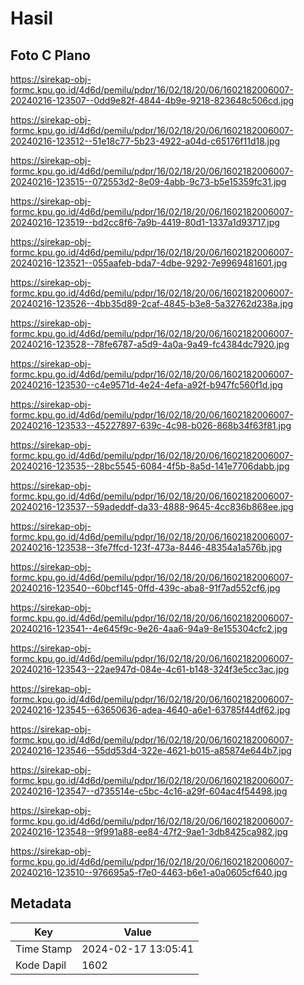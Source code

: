 # Hasil

## Foto C Plano

https://sirekap-obj-formc.kpu.go.id/4d6d/pemilu/pdpr/16/02/18/20/06/1602182006007-20240216-123507--0dd9e82f-4844-4b9e-9218-823648c506cd.jpg

https://sirekap-obj-formc.kpu.go.id/4d6d/pemilu/pdpr/16/02/18/20/06/1602182006007-20240216-123512--51e18c77-5b23-4922-a04d-c65176f11d18.jpg

https://sirekap-obj-formc.kpu.go.id/4d6d/pemilu/pdpr/16/02/18/20/06/1602182006007-20240216-123515--072553d2-8e09-4abb-9c73-b5e15359fc31.jpg

https://sirekap-obj-formc.kpu.go.id/4d6d/pemilu/pdpr/16/02/18/20/06/1602182006007-20240216-123519--bd2cc8f6-7a9b-4419-80d1-1337a1d93717.jpg

https://sirekap-obj-formc.kpu.go.id/4d6d/pemilu/pdpr/16/02/18/20/06/1602182006007-20240216-123521--055aafeb-bda7-4dbe-9292-7e9969481601.jpg

https://sirekap-obj-formc.kpu.go.id/4d6d/pemilu/pdpr/16/02/18/20/06/1602182006007-20240216-123526--4bb35d89-2caf-4845-b3e8-5a32762d238a.jpg

https://sirekap-obj-formc.kpu.go.id/4d6d/pemilu/pdpr/16/02/18/20/06/1602182006007-20240216-123528--78fe6787-a5d9-4a0a-9a49-fc4384dc7920.jpg

https://sirekap-obj-formc.kpu.go.id/4d6d/pemilu/pdpr/16/02/18/20/06/1602182006007-20240216-123530--c4e9571d-4e24-4efa-a92f-b947fc560f1d.jpg

https://sirekap-obj-formc.kpu.go.id/4d6d/pemilu/pdpr/16/02/18/20/06/1602182006007-20240216-123533--45227897-639c-4c98-b026-868b34f63f81.jpg

https://sirekap-obj-formc.kpu.go.id/4d6d/pemilu/pdpr/16/02/18/20/06/1602182006007-20240216-123535--28bc5545-6084-4f5b-8a5d-141e7706dabb.jpg

https://sirekap-obj-formc.kpu.go.id/4d6d/pemilu/pdpr/16/02/18/20/06/1602182006007-20240216-123537--59adeddf-da33-4888-9645-4cc836b868ee.jpg

https://sirekap-obj-formc.kpu.go.id/4d6d/pemilu/pdpr/16/02/18/20/06/1602182006007-20240216-123538--3fe7ffcd-123f-473a-8446-48354a1a576b.jpg

https://sirekap-obj-formc.kpu.go.id/4d6d/pemilu/pdpr/16/02/18/20/06/1602182006007-20240216-123540--60bcf145-0ffd-439c-aba8-91f7ad552cf6.jpg

https://sirekap-obj-formc.kpu.go.id/4d6d/pemilu/pdpr/16/02/18/20/06/1602182006007-20240216-123541--4e645f9c-9e26-4aa6-94a9-8e155304cfc2.jpg

https://sirekap-obj-formc.kpu.go.id/4d6d/pemilu/pdpr/16/02/18/20/06/1602182006007-20240216-123543--22ae947d-084e-4c61-b148-324f3e5cc3ac.jpg

https://sirekap-obj-formc.kpu.go.id/4d6d/pemilu/pdpr/16/02/18/20/06/1602182006007-20240216-123545--63650636-adea-4640-a6e1-63785f44df62.jpg

https://sirekap-obj-formc.kpu.go.id/4d6d/pemilu/pdpr/16/02/18/20/06/1602182006007-20240216-123546--55dd53d4-322e-4621-b015-a85874e644b7.jpg

https://sirekap-obj-formc.kpu.go.id/4d6d/pemilu/pdpr/16/02/18/20/06/1602182006007-20240216-123547--d735514e-c5bc-4c16-a29f-604ac4f54498.jpg

https://sirekap-obj-formc.kpu.go.id/4d6d/pemilu/pdpr/16/02/18/20/06/1602182006007-20240216-123548--9f991a88-ee84-47f2-9ae1-3db8425ca982.jpg

https://sirekap-obj-formc.kpu.go.id/4d6d/pemilu/pdpr/16/02/18/20/06/1602182006007-20240216-123510--976695a5-f7e0-4463-b6e1-a0a0605cf640.jpg


## Metadata

| Key        | Value               |
| ---------- | ------------------- |
| Time Stamp | 2024-02-17 13:05:41 |
| Kode Dapil | 1602                |



